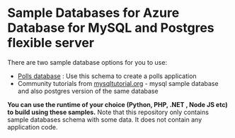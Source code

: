 # Sample Databases for Azure Database for MySQL and Postgres flexible server 

There are two sample database options for you to use: 
- [Polls database](polls-database) : Use this schema to create a polls application 
- Community tutorials from [mysqltutorial.org](https://www.mysqltutorial.org/) - mysql sample database and also postgres version of the same database 

**You can use the runtime of your choice (Python, PHP, .NET , Node JS etc) to build using these samples.** Note that this repository only contains sample databases schema with some data. It does not contain any application code. 


